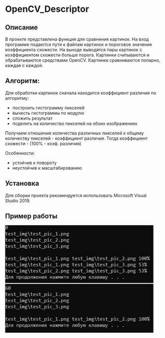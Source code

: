 # OpenCV_Descriptor

## Описание  
В проекте представлена функция для сравнения картинок. На вход программе подаются пути к файлам картинок и пороговое значение коэффициента схожести. На выходе выводятся пары картинок с коэффициентом схожести больше порога.
Картинки считываются и обрабатываются средствами OpenCV. Картинки сравниваются попарно, каждая с каждой.

## Алгоритм:
Для обработки картинок сначала находится коэффициент различия по алгоритму:
- построить гистограмму пикселей
- вычесть гистограммы по модулю
- сложить результат
- поделить на количество пикселей на обоих изображениях

Получаем отношение количества различных пикселей к общему количеству пикселей - коэффициент различия.
Тогда коэффициент схожести - (100% - коэф. различия)

Особенности:
- устойчив к повороту
- неустойчив к масштабированию

## Установка
Для сборки проекта рекомендуется использовать Microsoft Visual Studio 2019.

## Пример работы
 ![Пример работы](/img/1.jpg)  
 ![Пример работы](/img/2.jpg)  

